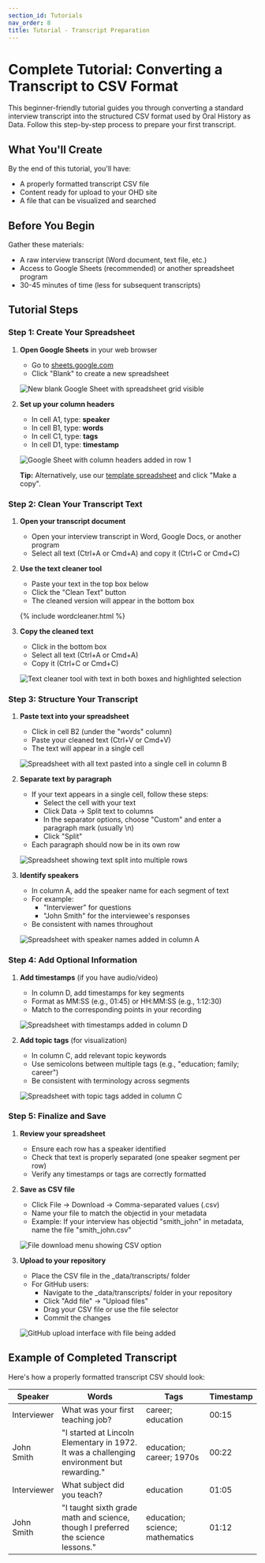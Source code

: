 ```yaml
---
section_id: Tutorials
nav_order: 8
title: Tutorial - Transcript Preparation
---
```


# Complete Tutorial: Converting a Transcript to CSV Format

This beginner-friendly tutorial guides you through converting a standard interview transcript into the structured CSV format used by Oral History as Data. Follow this step-by-step process to prepare your first transcript.

## What You'll Create

By the end of this tutorial, you'll have:
- A properly formatted transcript CSV file
- Content ready for upload to your OHD site
- A file that can be visualized and searched

## Before You Begin

Gather these materials:
- A raw interview transcript (Word document, text file, etc.)
- Access to Google Sheets (recommended) or another spreadsheet program
- 30-45 minutes of time (less for subsequent transcripts)

## Tutorial Steps

### Step 1: Create Your Spreadsheet

1. **Open Google Sheets** in your web browser
   - Go to [sheets.google.com](https://sheets.google.com)
   - Click "Blank" to create a new spreadsheet
   
   ![New blank Google Sheet with spreadsheet grid visible](SCREENSHOT_PLACEHOLDER)

2. **Set up your column headers**
   - In cell A1, type: **speaker**
   - In cell B1, type: **words**
   - In cell C1, type: **tags**
   - In cell D1, type: **timestamp**

   ![Google Sheet with column headers added in row 1](SCREENSHOT_PLACEHOLDER)

   **Tip:** Alternatively, use our [template spreadsheet](https://docs.google.com/spreadsheets/d/1PZ4b1B8IlR9MGlYkCJFJBNGkCHGxzPPFMmUJ9QfwCE4/copy) and click "Make a copy".

### Step 2: Clean Your Transcript Text

1. **Open your transcript document**
   - Open your interview transcript in Word, Google Docs, or another program
   - Select all text (Ctrl+A or Cmd+A) and copy it (Ctrl+C or Cmd+C)

2. **Use the text cleaner tool**
   - Paste your text in the top box below
   - Click the "Clean Text" button
   - The cleaned version will appear in the bottom box

   {% include wordcleaner.html %}

3. **Copy the cleaned text**
   - Click in the bottom box
   - Select all text (Ctrl+A or Cmd+A) 
   - Copy it (Ctrl+C or Cmd+C)

   ![Text cleaner tool with text in both boxes and highlighted selection](SCREENSHOT_PLACEHOLDER)

### Step 3: Structure Your Transcript

1. **Paste text into your spreadsheet**
   - Click in cell B2 (under the "words" column)
   - Paste your cleaned text (Ctrl+V or Cmd+V)
   - The text will appear in a single cell

   ![Spreadsheet with all text pasted into a single cell in column B](SCREENSHOT_PLACEHOLDER)

2. **Separate text by paragraph**
   - If your text appears in a single cell, follow these steps:
     - Select the cell with your text
     - Click Data → Split text to columns
     - In the separator options, choose "Custom" and enter a paragraph mark (usually \n)
     - Click "Split"
   - Each paragraph should now be in its own row

   ![Spreadsheet showing text split into multiple rows](SCREENSHOT_PLACEHOLDER)

3. **Identify speakers**
   - In column A, add the speaker name for each segment of text
   - For example:
     - "Interviewer" for questions
     - "John Smith" for the interviewee's responses
   - Be consistent with names throughout

   ![Spreadsheet with speaker names added in column A](SCREENSHOT_PLACEHOLDER)

### Step 4: Add Optional Information

1. **Add timestamps** (if you have audio/video)
   - In column D, add timestamps for key segments
   - Format as MM:SS (e.g., 01:45) or HH:MM:SS (e.g., 1:12:30)
   - Match to the corresponding points in your recording

   ![Spreadsheet with timestamps added in column D](SCREENSHOT_PLACEHOLDER)

2. **Add topic tags** (for visualization)
   - In column C, add relevant topic keywords
   - Use semicolons between multiple tags (e.g., "education; family; career")
   - Be consistent with terminology across segments

   ![Spreadsheet with topic tags added in column C](SCREENSHOT_PLACEHOLDER)

### Step 5: Finalize and Save

1. **Review your spreadsheet**
   - Ensure each row has a speaker identified
   - Check that text is properly separated (one speaker segment per row)
   - Verify any timestamps or tags are correctly formatted

2. **Save as CSV file**
   - Click File → Download → Comma-separated values (.csv)
   - Name your file to match the objectid in your metadata
   - Example: If your interview has objectid "smith_john" in metadata, name the file "smith_john.csv"

   ![File download menu showing CSV option](SCREENSHOT_PLACEHOLDER)

3. **Upload to your repository**
   - Place the CSV file in the _data/transcripts/ folder
   - For GitHub users:
     - Navigate to the _data/transcripts/ folder in your repository
     - Click "Add file" → "Upload files"
     - Drag your CSV file or use the file selector
     - Commit the changes

   ![GitHub upload interface with file being added](SCREENSHOT_PLACEHOLDER)

## Example of Completed Transcript

Here's how a properly formatted transcript CSV should look:

| **Speaker**    | **Words**                                                                                      | **Tags**                           | **Timestamp** |
|----------------|-----------------------------------------------------------------------------------------------|------------------------------------|---------------|
| Interviewer    | What was your first teaching job?                                                              | career; education                  | 00:15         |
| John Smith     | "I started at Lincoln Elementary in 1972. It was a challenging environment but rewarding."     | education; career; 1970s           | 00:22         |
| Interviewer    | What subject did you teach?                                                                    | education                          | 01:05         |
| John Smith     | "I taught sixth grade math and science, though I preferred the science lessons."              | education; science; mathematics    | 01:12         |

